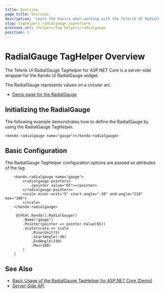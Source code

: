 ```yaml
---
title: Overview
page_title: Overview
description: "Learn the basics when working with the Telerik UI RadialGauge TagHelper for ASP.NET Core (MVC 6 or ASP.NET Core MVC)."
slug: taghelpers_radialgauge_aspnetcore
previous_url: /helpers/tag-helpers/radialgauge
position: 1
---
```


# RadialGauge TagHelper Overview

The Telerik UI RadialGauge TagHelper for ASP.NET Core is a server-side wrapper for the Kendo UI RadialGauge widget.

The RadialGauge represents values on a circular arc.

* [Demo page for the RadialGauge](https://demos.telerik.com/aspnet-core/radial-gauge/tag-helper)

## Initializing the RadialGauge

The following example demonstrates how to define the RadialGauge by using the RadialGauge TagHelper.

    <kendo-radialgauge name="gauge"></kendo-radialgauge>

## Basic Configuration

The RadialGauge TagHelper configuration options are passed as attributes of the tag.

```tagHelper
    <kendo-radialgauge name="gauge">
        <radialgauge-pointers>
            <pointer value="65"></pointer>
        </radialgauge-pointers>
        <scale minor-unit="5" start-angle="-30" end-angle="210" max="180">
        </scale>
    </kendo-radialgauge>
```
```cshtml
     @(Html.Kendo().RadialGauge()
        .Name("gauge")
        .Pointer(pointer => pointer.Value(65))
        .Scale(scale => scale
            .MinorUnit(5)
            .StartAngle(-30)
            .EndAngle(210)
            .Max(180)
        )
    )
```

## See Also

* [Basic Usage of the RadialGauge TagHelper for ASP.NET Core (Demo)](https://demos.telerik.com/aspnet-core/radial-gauge/tag-helper)
* [Server-Side API](/api/radialgauge)
